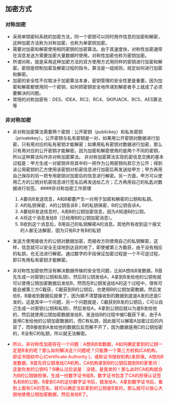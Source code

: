 ## 加密方式
 ### 对称加密
 + 采用单钥密码系统的加密方法，同一个密钥可以同时用作信息的加密和解密，这种加密方法称为对称加密，也称为单密钥加密。
 + 需要对加密和解密使用相同密钥的加密算法。由于其速度快，对称性加密通常在消息发送方需要加密大量数据时使用。对称性加密也称为密钥加密。
 + 所谓对称，就是采用这种加密方法的双方使用方式用同样的密钥进行加密和解密。密钥是控制加密及解密过程的指令。算法是一组规则，规定如何进行加密和解密。
 + 加密的安全性不仅取决于加密算法本身，密钥管理的安全性更是重要。因为加密和解密都使用同一个密钥，如何把密钥安全地传递到解密者手上就成了必须要解决的问题。
 + 常用的对称加密有：DES、IDEA、RC2、RC4、SKIPJACK、RC5、AES算法等
 ### 非对称加密
  + 非对称加密算法需要两个密钥：公开密钥（publickey）和私有密钥（privatekey）。公开密钥与私有密钥是一对，如果用公开密钥对数据进行加密，只有用对应的私有密钥才能解密；如果用私有密钥对数据进行加密，那么只有用对应的公开密钥才能解密。因为加密和解密使用的是两个不同的密钥，所以这种算法叫作非对称加密算法。 非对称加密算法实现机密信息交换的基本过程是：甲方生成一对密钥并将其中的一把作为公用密钥向其它方公开；得到该公用密钥的乙方使用该密钥对机密信息进行加密后再发送给甲方；甲方再用自己保存的另一把专用密钥对加密后的信息进行解密。另一方面，甲方可以使用乙方的公钥对机密信息进行签名后再发送给乙方；乙方再用自己的私匙对数据进行验签。
     ####非对称加密工作原理
     1. A要向B发送信息，A和B都要产生一对用于加密和解密的公钥和私钥。
     2. A的私钥保密，A的公钥告诉B；B的私钥保密，B的公钥告诉A。
     3. A要给B发送信息时，A用B的公钥加密信息，因为A知道B的公钥。
     4. A将这个消息发给B（已经用B的公钥加密消息）。
     5. B收到这个消息后，B用自己的私钥解密A的消息。其他所有收到这个报文的人都无法解密，因为只有B才有B的私钥
   
   + 发送方使用接收方的公钥对数据加密，而接收方则使用自己的私钥解密，这样，信息就可以安全无误地到达目的地了，即使被第三方截获，由于没有相应的私钥，也无法进行解密。通过数字的手段保证加密过程是一个不可逆过程，即只有用私有密钥才能解密。
   + 非对称性加密依然没有解决数据传输的安全性问题，比如A想向B发数据，B首先生成一对密钥(公钥和私钥)，然后将公钥发给A，A拿到B发给他的公钥有就可以使用公钥加密数据后发给B，然而在B公钥发送给A的这个过程中，很有可能会被第三方C截获，C截获到B的公钥后，也使用B的公钥加密数据，然后发给B，B接收到数据后就晕了，因为搞不清楚接收到的数据到底是A发的还是C发的，这是其中一个问题，另一个问题就是，C截获到B发的公钥后，C可以自己生成一对密钥(公钥和私钥)，然后发给A，A拿到公钥后就以为是B发给他的，然后就使用公钥加密数据发给B，发送给B的过程中被C截获下来，由于A是用C发给他的公钥加密数据的，而C有私钥，因此就可以解密A加密过后的内容了，而B接收到A发给他的数据后反而解不开了，因为数据是用C的公钥加密的，B没有C的私钥，所以就无法解密。
   +  <font color=#FF0000 >所以，非对称性加密存在一个问题：A想向B发数据，A如何确定拿到的公钥一定是B发的呢？那么如何解决这个问题呢？只能靠一个第三方机构(CA机构，即证书授权中心(Certificate Authority )，或称证书授权机构)来担保。A想向B发数据，B首先将公钥发给CA机构，CA机构拿到B的公钥后跑到B的家里问：这是你发的公钥吗？B确认过后说是：没错，是我发的！那么此时CA机构就会为B的公钥做担保，生成一份数字证书给B，数字证书包含了CA的担保认证签名和B的公钥，B拿到CA的这份数字证书后，就发给A，A拿到数字证书后，看到上面有CA的签名，就可以确定当前拿到的公钥是B发的，那么就可以放心大胆地使用公钥加密数据，然后发给B了。</font>